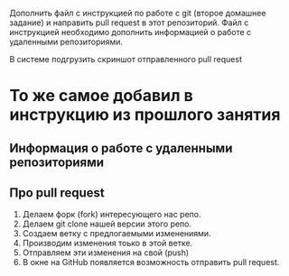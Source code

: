 Дополнить файл с инструкцией по работе с git (второе домашнее задание) и направить pull request в этот репозиторий. Файл с инструкцией необходимо дополнить информацией о работе с удаленными репозиториями.

В системе подгрузить скриншот отправленного pull request

# То же самое добавил в инструкцию из прошлого занятия

## Информация о работе с удаленными репозиториями

## Про pull request
1. Делаем форк (fork) интересующего нас репо.
2. Делаем git clone нашей версии этого репо.
3. Создаем ветку с предлогаемыми изменениями.
4. Производим изменения тоько в этой ветке.
5. Отправляем эти изменения на свой (push)
6. В окне на GitHub появляется возможность отправить pull request.
